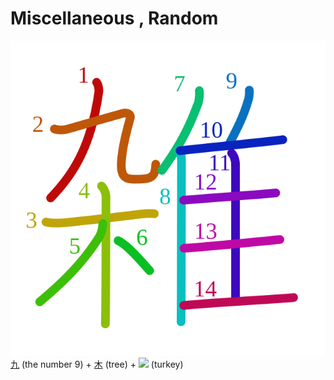 # Miscellaneous , Random
![96d1](../kanji-colorize/96d1.svg)
[九](九.md) (the number 9) + [木](木.md) (tree) + [![](http://www.kanjidamage.com/assets/radsmall/turkey-d0868844d42ef5fcd001c2848e3190aa7d6b8f9e43a9486ce676a0fd60788da6.jpg)](http://www.kanjidamage.com/kanji/262-turkey) (turkey) 